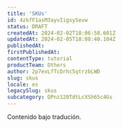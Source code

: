 ```yaml
---
title: 'SKUs'
id: 4zkfF1asM3ayvIigsySevw
status: DRAFT
createdAt: 2024-02-02T18:06:58.601Z
updatedAt: 2024-02-05T18:08:40.104Z
publishedAt: 
firstPublishedAt: 
contentType: tutorial
productTeam: Others
author: 2p7evLfTcDrhc5qtrzbLWD
slug: skus
locale: es
legacySlug: skus
subcategory: QPnz120TdtLcXSh65c4Gs
---
```


<div class="alert alert-warning">
Contenido bajo tradución.
</div>
